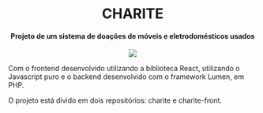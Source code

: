 <h1 align="center">CHARITE</h1>
<h4 align="center">Projeto de um sistema de doações de móveis e eletrodomésticos usados</h4>
<div align="center"><img src="https://img.shields.io/badge/Author-William%20Balbino-green?style=for-the-badge&logo=react" /></div>

Com o frontend desenvolvido utilizando a biblioteca React, utilizando o Javascript puro e o backend desenvolvido com o framework Lumen, em PHP.

O projeto está divido em dois repositórios: charite e charite-front.

